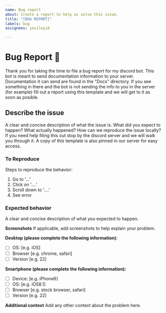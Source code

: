 ```yaml
---
name: Bug report
about: Create a report to help us solve this issue.
title: "[BUG REPORT]"
labels: bug
assignees: yosileyid

---
```


# Bug Report :bug:

Thank you for taking the time to file a bug report for my discord bot. This bot is meant to send documentation information to your server. Documentation it can send are found in the "Docs" directory. If you see something in there and the bot is not sending the info to you in the server (for example) fill out a report using this template and we will get to it as soon as posible.

## **Describe the issue** 
A clear and concise description of what the issue is. What did you expect to happen? What actually happened? How can we reproduce the issue locally? If you need help filing this out stop by the discord server and we will walk you through it. A copy of this template is also pinned in our server for easy access. 

### **To Reproduce**
Steps to reproduce the behavior:
1. Go to '...'
2. Click on '....'
3. Scroll down to '....'
4. See error

### **Expected behavior**
A clear and concise description of what you expected to happen.

**Screenshots**
If applicable, add screenshots to help explain your problem.

**Desktop (please complete the following information):**
 - [ ] OS: [e.g. iOS]
 - [ ] Browser [e.g. chrome, safari]
 - [ ] Version [e.g. 22]

**Smartphone (please complete the following information):**
 - [ ] Device: [e.g. iPhone6]
 - [ ] OS: [e.g. iOS8.1]
 - [ ] Browser [e.g. stock browser, safari]
 - [ ] Version [e.g. 22]

**Additional context**
Add any other context about the problem here.